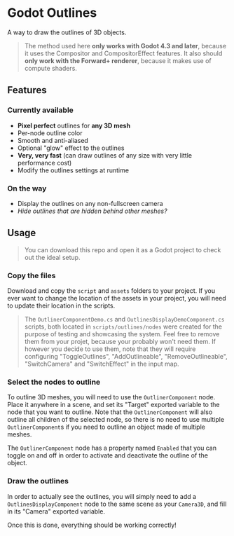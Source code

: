 # Godot Outlines

A way to draw the outlines of 3D objects.

> The method used here **only works with Godot 4.3 and later**, because it uses the Compositor and CompositorEffect features. It also should **only work with the Forward+ renderer**, because it makes use of compute shaders.

## Features

### Currently available

- **Pixel perfect** outlines for **any 3D mesh**
- Per-node outline color
- Smooth and anti-aliased
- Optional "glow" effect to the outlines
- **Very, very fast** (can draw outlines of any size with very little performance cost)
- Modify the outlines settings at runtime

### On the way

- Display the outlines on any non-fullscreen camera
- *Hide outlines that are hidden behind other meshes?*

## Usage

> You can download this repo and open it as a Godot project to check out the ideal setup.

### Copy the files

Download and copy the `script` and `assets` folders to your project. If you ever want to change the location of the assets in your project, you will need to update their location in the scripts.

> The `OutlinerComponentDemo.cs` and `OutlinesDisplayDemoComponent.cs` scripts, both located in `scripts/outlines/nodes` were created for the purpose of testing and showcasing the system. Feel free to remove them from your projet, because your probably won't need them. If however you decide to use them, note that they will require configuring "ToggleOutlines", "AddOutlineable", "RemoveOutlineable", "SwitchCamera" and "SwitchEffect" in the input map.

### Select the nodes to outline

To outline 3D meshes, you will need to use the `OutlinerComponent` node. Place it anywhere in a scene, and set its "Target" exported variable to the node that you want to outline. Note that the `OutlinerComponent` will also outline all children of the selected node, so there is no need to use multiple `OutlinerComponent`s if you need to outline an object made of multiple meshes.

The `OutlinerComponent` node has a property named `Enabled` that you can toggle on and off in order to activate and deactivate the outline of the object.

### Draw the outlines

In order to actually see the outlines, you will simply need to add a `OutlinesDisplayComponent` node to the same scene as your `Camera3D`, and fill in its "Camera" exported variable.

Once this is done, everything should be working correctly!
